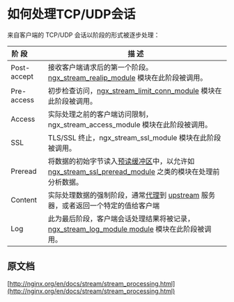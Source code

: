 # 如何处理TCP/UDP会话

来自客户端的 TCP/UDP 会话以阶段的形式被逐步处理：

|阶 段&nbsp;&nbsp;&nbsp;&nbsp;&nbsp;&nbsp;&nbsp;|描 述|
|----|----|
| Post-accept | 接收客户端请求后的第一个阶段。[ngx_stream_realip_module](http://nginx.org/en/docs/stream/ngx_stream_realip_module.html) 模块在此阶段被调用。|
| Pre-access | 初步检查访问，[ngx_stream_limit_conn_module](http://nginx.org/en/docs/stream/ngx_stream_limit_conn_module.html) 模块在此阶段被调用。 |
| Access | 实际处理之前的客户端访问限制，ngx_stream_access_module 模块在此阶段被调用。 |
| SSL | TLS/SSL 终止，ngx_stream_ssl_module 模块在此阶段被调用。 |
| Preread | 将数据的初始字节读入[预读缓冲区](http://nginx.org/en/docs/stream/ngx_stream_core_module.html#preread_buffer_size)中，以允许如 [ngx_stream_ssl_preread_module](http://nginx.org/en/docs/stream/ngx_stream_ssl_preread_module.html) 之类的模块在处理前分析数据。 |
| Content | 实际处理数据的强制阶段，通常[代理](http://nginx.org/en/docs/stream/ngx_stream_proxy_module.html)到 [upstream](http://nginx.org/en/docs/stream/ngx_stream_upstream_module.html) 服务器，或者返回一个特定的值给客户端 |
| Log | 此为最后阶段，客户端会话处理结果将被记录， [ngx_stream_log_module module](http://nginx.org/en/docs/stream/ngx_stream_log_module.html) 模块在此阶段被调用。 |

## 原文档
[http://nginx.org/en/docs/stream/stream_processing.html](http://nginx.org/en/docs/stream/stream_processing.html)